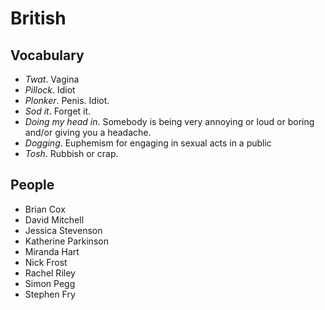 # British #

## Vocabulary ##

- *Twat*. Vagina
- *Pillock*. Idiot
- *Plonker*. Penis. Idiot.
- *Sod it*. Forget it.
- *Doing my head in*. Somebody is being very annoying or loud or boring and/or giving you a headache.
- *Dogging*. Euphemism for engaging in sexual acts in a public
- *Tosh*. Rubbish or crap.

## People ##

- Brian Cox
- David Mitchell
- Jessica Stevenson
- Katherine Parkinson
- Miranda Hart
- Nick Frost
- Rachel Riley
- Simon Pegg
- Stephen Fry